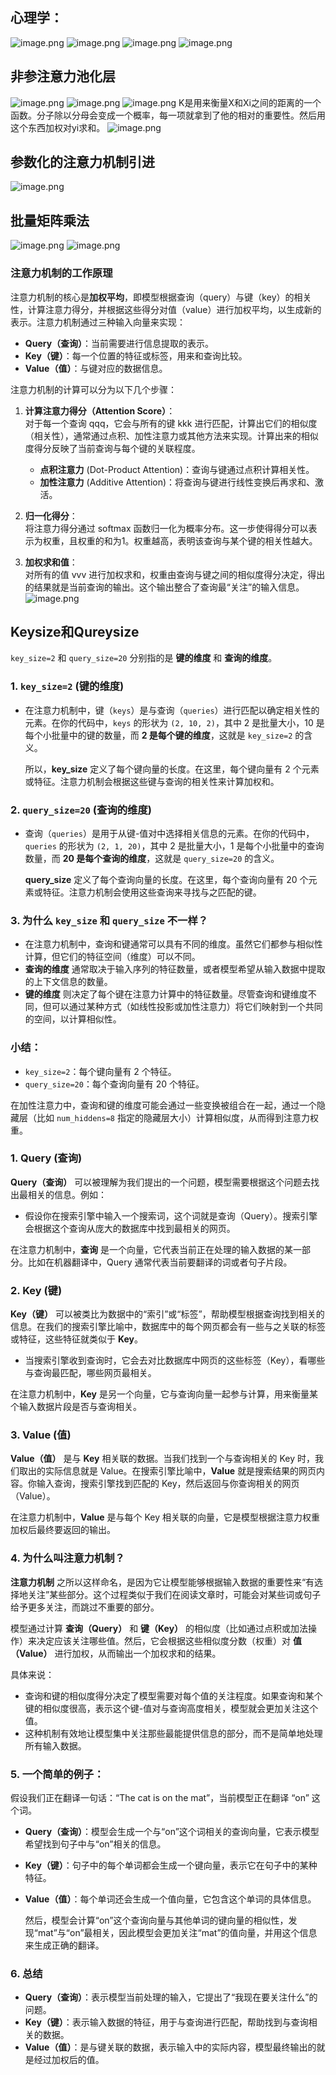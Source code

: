 ## 心理学：
![image.png](https://cdn.jsdelivr.net/gh/Bluestone-work/image/image/20241002162211.png)
![image.png](https://cdn.jsdelivr.net/gh/Bluestone-work/image/image/20241002162224.png)
![image.png](https://cdn.jsdelivr.net/gh/Bluestone-work/image/image/20241002162846.png)
 ![image.png](https://cdn.jsdelivr.net/gh/Bluestone-work/image/image/20241002163202.png)
## 非参注意力池化层
![image.png](https://cdn.jsdelivr.net/gh/Bluestone-work/image/image/20241002163434.png)
![image.png](https://cdn.jsdelivr.net/gh/Bluestone-work/image/image/20241002163444.png)
![image.png](https://cdn.jsdelivr.net/gh/Bluestone-work/image/image/20241002163449.png)
K是用来衡量X和Xi之间的距离的一个函数。分子除以分母会变成一个概率，每一项就拿到了他的相对的重要性。然后用这个东西加权对yi求和。
![image.png](https://cdn.jsdelivr.net/gh/Bluestone-work/image/image/20241002164928.png)
## 参数化的注意力机制引进
![image.png](https://cdn.jsdelivr.net/gh/Bluestone-work/image/image/20241002165138.png)
## 批量矩阵乘法
![image.png](https://cdn.jsdelivr.net/gh/Bluestone-work/image/image/20241002184707.png)
![image.png](https://cdn.jsdelivr.net/gh/Bluestone-work/image/image/20241002184719.png)

### 注意力机制的工作原理

注意力机制的核心是**加权平均**，即模型根据查询（query）与键（key）的相关性，计算注意力得分，并根据这些得分对值（value）进行加权平均，以生成新的表示。注意力机制通过三种输入向量来实现：

- **Query（查询）**：当前需要进行信息提取的表示。
- **Key（键）**：每一个位置的特征或标签，用来和查询比较。
- **Value（值）**：与键对应的数据信息。

注意力机制的计算可以分为以下几个步骤：

1. **计算注意力得分（Attention Score）**：  
    对于每一个查询 qqq，它会与所有的键 kkk 进行匹配，计算出它们的相似度（相关性），通常通过点积、加性注意力或其他方法来实现。计算出来的相似度得分反映了当前查询与每个键的关联程度。
    
    - **点积注意力** (Dot-Product Attention)：查询与键通过点积计算相关性。
    - **加性注意力** (Additive Attention)：将查询与键进行线性变换后再求和、激活。
2. **归一化得分**：  
    将注意力得分通过 softmax 函数归一化为概率分布。这一步使得得分可以表示为权重，且权重的和为1。权重越高，表明该查询与某个键的相关性越大。
    
3. **加权求和值**：  
    对所有的值 vvv 进行加权求和，权重由查询与键之间的相似度得分决定，得出的结果就是当前查询的输出。这个输出整合了查询最“关注”的输入信息。
![image.png](https://cdn.jsdelivr.net/gh/Bluestone-work/image/image/20241003153144.png)

## Keysize和Qureysize
`key_size=2` 和 `query_size=20` 分别指的是 **键的维度** 和 **查询的维度**。

### 1. `key_size=2` (键的维度)

- 在注意力机制中，键（`keys`）是与查询（`queries`）进行匹配以确定相关性的元素。在你的代码中，`keys` 的形状为 `(2, 10, 2)`，其中 2 是批量大小，10 是每个小批量中的键的数量，而 **2 是每个键的维度**，这就是 `key_size=2` 的含义。
    
    所以，**key_size** 定义了每个键向量的长度。在这里，每个键向量有 2 个元素或特征。注意力机制会根据这些键与查询的相关性来计算加权和。
    

### 2. `query_size=20` (查询的维度)

- 查询（`queries`）是用于从键-值对中选择相关信息的元素。在你的代码中，`queries` 的形状为 `(2, 1, 20)`，其中 2 是批量大小，1 是每个小批量中的查询数量，而 **20 是每个查询的维度**，这就是 `query_size=20` 的含义。
    
    **query_size** 定义了每个查询向量的长度。在这里，每个查询向量有 20 个元素或特征。注意力机制会使用这些查询来寻找与之匹配的键。
    

### 3. 为什么 `key_size` 和 `query_size` 不一样？

- 在注意力机制中，查询和键通常可以具有不同的维度。虽然它们都参与相似性计算，但它们的特征空间（维度）可以不同。
- **查询的维度** 通常取决于输入序列的特征数量，或者模型希望从输入数据中提取的上下文信息的数量。
- **键的维度** 则决定了每个键在注意力计算中的特征数量。尽管查询和键维度不同，但可以通过某种方式（如线性投影或加性注意力）将它们映射到一个共同的空间，以计算相似性。

### 小结：

- `key_size=2`：每个键向量有 2 个特征。
- `query_size=20`：每个查询向量有 20 个特征。

在加性注意力中，查询和键的维度可能会通过一些变换被组合在一起，通过一个隐藏层（比如 `num_hiddens=8` 指定的隐藏层大小）计算相似度，从而得到注意力权重。

### 1. **Query (查询)**

**Query（查询）** 可以被理解为我们提出的一个问题，模型需要根据这个问题去找出最相关的信息。例如：

- 假设你在搜索引擎中输入一个搜索词，这个词就是查询（Query）。搜索引擎会根据这个查询从庞大的数据库中找到最相关的网页。

在注意力机制中，**查询** 是一个向量，它代表当前正在处理的输入数据的某一部分。比如在机器翻译中，Query 通常代表当前要翻译的词或者句子片段。

### 2. **Key (键)**

**Key（键）** 可以被类比为数据中的“索引”或“标签”，帮助模型根据查询找到相关的信息。在我们的搜索引擎比喻中，数据库中的每个网页都会有一些与之关联的标签或特征，这些特征就类似于 **Key**。

- 当搜索引擎收到查询时，它会去对比数据库中网页的这些标签（Key），看哪些与查询最匹配，哪些网页最相关。

在注意力机制中，**Key** 是另一个向量，它与查询向量一起参与计算，用来衡量某个输入数据片段是否与查询相关。

### 3. **Value (值)**

**Value（值）** 是与 **Key** 相关联的数据。当我们找到一个与查询相关的 Key 时，我们取出的实际信息就是 Value。在搜索引擎比喻中，**Value** 就是搜索结果的网页内容。你输入查询，搜索引擎找到匹配的 Key，然后返回与你查询相关的网页（Value）。

在注意力机制中，**Value** 是与每个 Key 相关联的向量，它是模型根据注意力权重加权后最终要返回的输出。

### 4. **为什么叫注意力机制？**

**注意力机制** 之所以这样命名，是因为它让模型能够根据输入数据的重要性来“有选择地关注”某些部分。这个过程类似于我们在阅读文章时，可能会对某些词或句子给予更多关注，而跳过不重要的部分。

模型通过计算 **查询（Query）** 和 **键（Key）** 的相似度（比如通过点积或加法操作）来决定应该关注哪些值。然后，它会根据这些相似度分数（权重）对 **值（Value）** 进行加权，从而输出一个加权求和的结果。

具体来说：

- 查询和键的相似度得分决定了模型需要对每个值的关注程度。如果查询和某个键的相似度很高，表示这个键-值对与查询高度相关，模型就会更加关注这个值。
- 这种机制有效地让模型集中关注那些最能提供信息的部分，而不是简单地处理所有输入数据。

### 5. 一个简单的例子：

假设我们正在翻译一句话：“The cat is on the mat”，当前模型正在翻译 “on” 这个词。

- **Query（查询）**：模型会生成一个与“on”这个词相关的查询向量，它表示模型希望找到句子中与“on”相关的信息。
    
- **Key（键）**：句子中的每个单词都会生成一个键向量，表示它在句子中的某种特征。
    
- **Value（值）**：每个单词还会生成一个值向量，它包含这个单词的具体信息。
    
    然后，模型会计算“on”这个查询向量与其他单词的键向量的相似性，发现“mat”与“on”最相关，因此模型会更加关注“mat”的值向量，并用这个信息来生成正确的翻译。
    

### 6. 总结

- **Query（查询）**：表示模型当前处理的输入，它提出了“我现在要关注什么”的问题。
- **Key（键）**：表示输入数据的特征，用于与查询进行匹配，帮助找到与查询相关的数据。
- **Value（值）**：是与键关联的数据，表示输入中的实际内容，模型最终输出的就是经过加权后的值。
